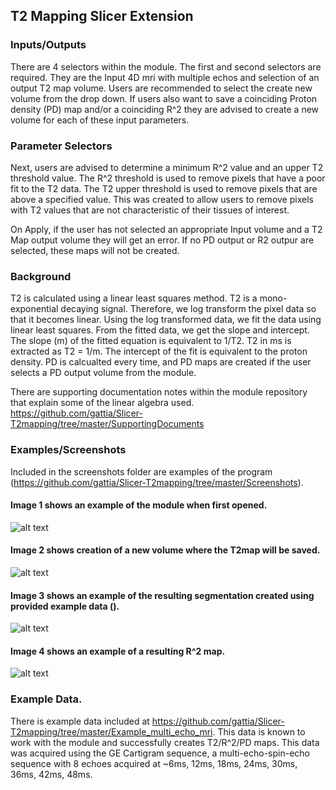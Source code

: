 ## T2 Mapping Slicer Extension 

### Inputs/Outputs
There are 4 selectors within the module. 
The first and second selectors are required. They are the Input 4D mri with multiple echos and selection of an output T2 map volume. Users are recommended to select the create new volume from the drop down. If users also want to save a coinciding Proton density (PD) map and/or a coinciding R^2 they are advised to create a new volume for each of these input parameters. 

### Parameter Selectors
Next, users are advised to determine a minimum R^2 value and an upper T2 threshold value. The R^2 threshold is used to remove pixels that have a poor fit to the T2 data. The T2 upper threshold is used to remove pixels that are above a specified value. This was created to allow users to remove pixels with T2 values that are not characteristic of their tissues of interest. 

On Apply, if the user has not selected an appropriate Input volume and a T2 Map output volume they will get an error. If no PD output or R2 outpur are selected, these maps will not be created. 

### Background
T2 is calculated using a linear least squares method. T2 is a mono-exponential decaying signal. Therefore, we log transform the pixel data so that it becomes linear. Using the log transformed data, we fit the data using linear least squares. From the fitted data, we get the slope and intercept. The slope (m) of the fitted equation is equivalent to 1/T2. T2 in ms is extracted as T2 = 1/m. The intercept of the fit is equivalent to the proton density. PD is calcualted every time, and PD maps are created if the user selects a PD output volume from the module. 

There are supporting documentation notes within the module repository that explain some of the linear algebra used. https://github.com/gattia/Slicer-T2mapping/tree/master/SupportingDocuments

### Examples/Screenshots
Included in the screenshots folder are examples of the program (https://github.com/gattia/Slicer-T2mapping/tree/master/Screenshots). 

#### Image 1 shows an example of the module when first opened. 
![alt text][image_1] 
#### Image 2 shows creation of a new volume where the T2map will be saved. 
![alt text][image_2] 
#### Image 3 shows an example of the resulting segmentation created using provided example data (). 
![alt text][image_3] 
#### Image 4 shows an example of a resulting R^2 map. 
![alt text][image_4] 

### Example Data. 
There is example data included at https://github.com/gattia/Slicer-T2mapping/tree/master/Example_multi_echo_mri. This data is known to work with the module and successfully creates T2/R^2/PD maps. This data was acquired using the GE Cartigram sequence, a multi-echo-spin-echo sequence with 8 echoes acquired at ~6ms, 12ms, 18ms, 24ms, 30ms, 36ms, 42ms, 48ms. 



[image_1]: https://github.com/gattia/Slicer-T2mapping/blob/master/Screenshots/1_Module_and_multi_echo_t2_image.png "Image 1"
[image_2]: https://github.com/gattia/Slicer-T2mapping/blob/master/Screenshots/2_Module_create_new_volume_t2.png "Image 2"
[image_3]: https://github.com/gattia/Slicer-T2mapping/blob/master/Screenshots/3_Example_resulting_t2_map_r2_threshold_0.7_t2_upper_threshold_100.png "Image 3"
[image_4]: https://github.com/gattia/Slicer-T2mapping/blob/master/Screenshots/4_Example_resulting_R2_map_r2_threshold_0.7_t2_upper_threshold_100.png "Image 4"
